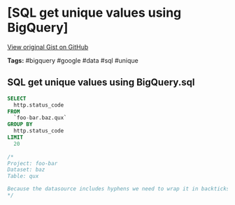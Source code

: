 # [SQL get unique values using BigQuery] 

[View original Gist on GitHub](https://gist.github.com/Integralist/41a1e77cd7e55439ca66d2591d772beb)

**Tags:** #bigquery #google #data #sql #unique

## SQL get unique values using BigQuery.sql

```sql
SELECT
  http.status_code
FROM
  `foo-bar.baz.qux`
GROUP BY
  http.status_code
LIMIT
  20
  
/*
Project: foo-bar
Dataset: baz
Table: qux

Because the datasource includes hyphens we need to wrap it in backticks.
*/
```

